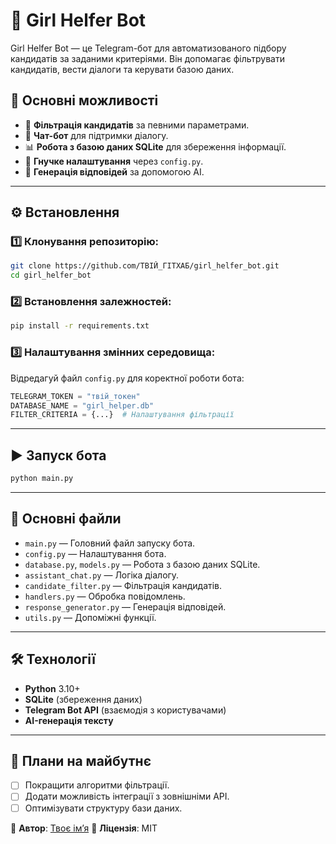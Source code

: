 # 🤖 Girl Helfer Bot

Girl Helfer Bot — це Telegram-бот для автоматизованого підбору кандидатів за заданими критеріями. Він допомагає фільтрувати кандидатів, вести діалоги та керувати базою даних.

## 🚀 Основні можливості
- 🔎 **Фільтрація кандидатів** за певними параметрами.
- 💬 **Чат-бот** для підтримки діалогу.
- 📊 **Робота з базою даних SQLite** для збереження інформації.
- 🔧 **Гнучке налаштування** через `config.py`.
- 🤖 **Генерація відповідей** за допомогою AI.

---

## ⚙ Встановлення
### 1️⃣ Клонування репозиторію:
```bash
git clone https://github.com/ТВІЙ_ГІТХАБ/girl_helfer_bot.git
cd girl_helfer_bot
```

### 2️⃣ Встановлення залежностей:
```bash
pip install -r requirements.txt
```

### 3️⃣ Налаштування змінних середовища:
Відредагуй файл `config.py` для коректної роботи бота:
```python
TELEGRAM_TOKEN = "твій_токен"
DATABASE_NAME = "girl_helper.db"
FILTER_CRITERIA = {...}  # Налаштування фільтрації
```

---

## ▶ Запуск бота
```bash
python main.py
```

---

## 📜 Основні файли
- `main.py` — Головний файл запуску бота.
- `config.py` — Налаштування бота.
- `database.py`, `models.py` — Робота з базою даних SQLite.
- `assistant_chat.py` — Логіка діалогу.
- `candidate_filter.py` — Фільтрація кандидатів.
- `handlers.py` — Обробка повідомлень.
- `response_generator.py` — Генерація відповідей.
- `utils.py` — Допоміжні функції.

---

## 🛠 Технології
- **Python** 3.10+
- **SQLite** (збереження даних)
- **Telegram Bot API** (взаємодія з користувачами)
- **AI-генерація тексту**

---

## 📌 Плани на майбутнє
- [ ] Покращити алгоритми фільтрації.
- [ ] Додати можливість інтеграції з зовнішніми API.
- [ ] Оптимізувати структуру бази даних.

🔹 **Автор**: [Твоє ім’я](https://github.com/ТВІЙ_ГІТХАБ)
🔹 **Ліцензія**: MIT

